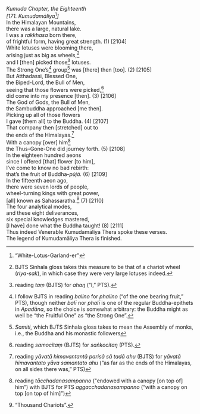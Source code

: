 *Kumuda Chapter, the Eighteenth*  
*\[171. Kumudamāliya*[^1]*\]*  
In the Himalayan Mountains,  
there was a large, natural lake.  
I was a *rakkhasa* born there,  
of frightful form, having great strength. (1) \[2104\]  
White lotuses were blooming there,  
arising just as big as wheels,[^2]  
and I \[then\] picked those[^3] lotuses.  
The Strong One’s[^4] group[^5] was \[there\] then \[too\]. (2) \[2105\]  
But Atthadassi, Blessed One,  
the Biped-Lord, the Bull of Men,  
seeing that those flowers were picked,[^6]  
did come into my presence \[then\]. (3) \[2106\]  
The God of Gods, the Bull of Men,  
the Sambuddha approached \[me then\].  
Picking up all of those flowers  
I gave \[them all\] to the Buddha. (4) \[2107\]  
That company then \[stretched\] out to  
the ends of the Himalayas.[^7]  
With a canopy \[over\] him[^8]  
the Thus-Gone-One did journey forth. (5) \[2108\]  
In the eighteen hundred aeons  
since I offered \[that\] flower \[to him\],  
I’ve come to know no bad rebirth:  
that’s the fruit of Buddha-*pūjā.* (6) \[2109\]  
In the fifteenth aeon ago,  
there were seven lords of people,  
wheel-turning kings with great power,  
\[all\] known as Sahassaratha.[^9] (7) \[2110\]  
The four analytical modes,  
and these eight deliverances,  
six special knowledges mastered,  
\[I have\] done what the Buddha taught! (8) \[2111\]  
Thus indeed Venerable Kumudamāliya Thera spoke these verses.  
The legend of Kumudamāliya Thera is finished.  
[^1]: “White-Lotus-Garland-er”  
[^2]: BJTS Sinhala gloss takes this measure to be that of a chariot
    wheel (*riya-sak*), in which case they were very large lotuses
    indeed.  
[^3]: reading *taṃ* (BJTS) for *ahaŋ* (“I,” PTS).  
[^4]: I follow BJTS in reading *balino* for *phalino* (“of the one
    bearing fruit,” PTS), though neither *balī* nor *phalī* is one of
    the regular Buddha-epithets in *Apadāna*, so the choice is somewhat
    arbitrary: the Buddha might as well be “the Fruitful One” as “the
    Strong One”.  
[^5]: *Samiti*, which BJTS Sinhala gloss takes to mean the Assembly of
    monks, i.e., the Buddha and his monastic followers  
[^6]: reading *samocitaṃ* (BJTS) for *saṅkocitaŋ* (PTS).  
[^7]: reading *yāvatā himavantantā parisā sā tadā ahu* (BJTS) for
    *yāvatā himavantato yāva samantato ahu* (“as far as the ends of the
    Himalayas, on all sides there was,” PTS)  
[^8]: reading *tācchadanasampanno* ("endowed with a canopy \[on top of\]
    him”) with BJTS for PTS *aggacchadanasampanno* (“with a canopy on
    top \[on top of him\]”)  
[^9]: “Thousand Chariots”.
